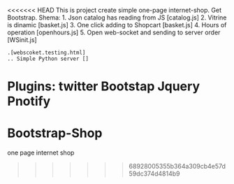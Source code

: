<<<<<<< HEAD
This is  project  create simple one-page internet-shop. Get Bootstrap.
Shema: 
    1. Json catalog  has reading from JS [catalog.js]
    2. Vitrine is dinamic [basket.js]
    3. One click adding to Shopcart [basket.js]
    4. Hours of operation [openhours.js]
    5. Open web-socket and sending to server order [WSinit.js]  

    .[webscoket.testing.html]
    .. Simple Python server []
Plugins:
    twitter Bootstap
    Jquery
    Pnotify 
=======
Bootstrap-Shop
==============

one page internet shop
>>>>>>> 68928005355b364a309cb4e57d59dc374d4814b9
